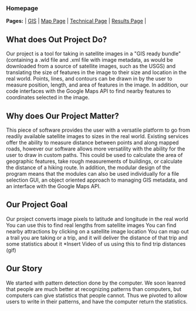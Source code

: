### Homepage  
**Pages:** | [GIS](https://rickyroze.github.io/SoftDesFinalProject/GIS "GIS info page") | [Map Page](https://rickyroze.github.io/SoftDesFinalProject/MapPage) | [Technical Page](https://rickyroze.github.io/SoftDesFinalProject/TechnicalPage) | [Results Page](https://rickyroze.github.io/SoftDesFinalProject/ResultsPage) |

## What does Out Project Do?

Our project is a tool for taking in satellite images in a "GIS ready bundle"
(containing a .wld file and .xml file with image metadata, as would be
downloaded from a source of satellite images, such as the USGS) and translating
the size of features in the image to their size and location in the real world.
Points, lines, and contours can be drawn in by the user to measure position,
length, and area of features in the image. In addition, our code interfaces with
the Google Maps API to find nearby features to coordinates selected in the image.

## Why does Our Project Matter?

This piece of software provides the user with a versatile platform to go
from readily available satellite images to sizes in the real world. Existing
services offer the ability to measure distance between points and along mapped
roads, however our software allows more versatility with the ability for the
user to draw in custom paths. This could be used to calculate the area of
geographic features, take rough measurements of buildings, or calculate the
distance of a hiking route. In addition, the modular design of the program means
that the modules can also be used individually for a file selection GUI, an
object oriented approach to managing GIS metadata, and an interface with the
Google Maps API.

## Our Project Goal

Our project converts image pixels to latitude and longitude in the real world
You can use this to find real lengths from satellite images
You can find nearby attractions by clicking on a satellite image location
You can map out a trail you are taking or a trip, and it will deliver the distance of that trip and some statistics about it
*Insert Video of us using this to find trip distances (gif)

## Our Story
We started with pattern detection done by the computer. We soon leanred that people are much better at recognizing patterns than computers, but computers can give statistics that people cannot. Thus we pivoted to allow users to write in their patterns, and have the computer return the statistics. 

